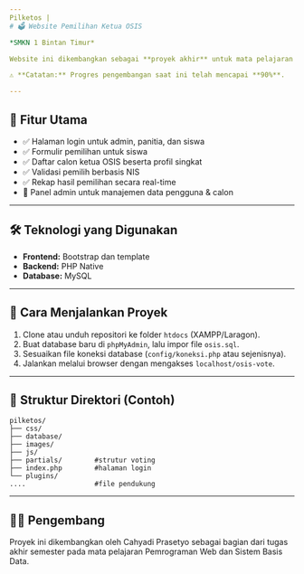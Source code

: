 ```yaml
---
Pilketos |
# 🗳️ Website Pemilihan Ketua OSIS

*SMKN 1 Bintan Timur*

Website ini dikembangkan sebagai **proyek akhir** untuk mata pelajaran Pemrograman Web dan **Sistem Basis Data**. Tujuan dari sistem ini adalah menyediakan platform digital yang transparan dan efisien dalam menyelenggarakan pemilihan Ketua OSIS secara online.

⚠️ **Catatan:** Progres pengembangan saat ini telah mencapai **90%**.

---
```


## 📌 Fitur Utama

* ✅ Halaman login untuk admin, panitia, dan siswa
* ✅ Formulir pemilihan untuk siswa
* ✅ Daftar calon ketua OSIS beserta profil singkat
* ✅ Validasi pemilih berbasis NIS
* ✅ Rekap hasil pemilihan secara real-time
* 🔧 Panel admin untuk manajemen data pengguna & calon

---

## 🛠 Teknologi yang Digunakan

* **Frontend:** Bootstrap dan template
* **Backend:** PHP Native
* **Database:** MySQL

---

## 🚀 Cara Menjalankan Proyek

1. Clone atau unduh repositori ke folder `htdocs` (XAMPP/Laragon).
2. Buat database baru di `phpMyAdmin`, lalu impor file `osis.sql`.
3. Sesuaikan file koneksi database (`config/koneksi.php` atau sejenisnya).
4. Jalankan melalui browser dengan mengakses `localhost/osis-vote`.

---

## 🧭 Struktur Direktori (Contoh)

```
pilketos/
├── css/             
├── database/           
├── images/       
├── js/   
├── partials/        #strutur voting
├── index.php        #halaman login           
└── plugins/
....                 #file pendukung
```

---

## 👨‍💻 Pengembang

Proyek ini dikembangkan oleh Cahyadi Prasetyo sebagai bagian dari tugas akhir semester pada mata pelajaran Pemrograman Web dan Sistem Basis Data.

